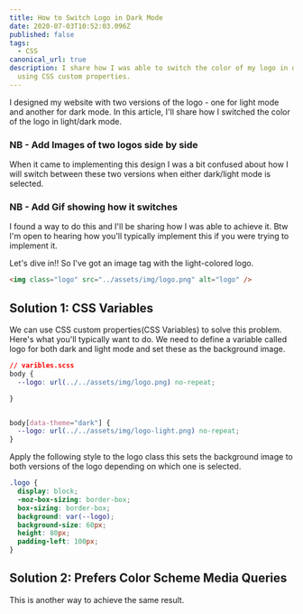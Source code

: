 ```yaml
---
title: How to Switch Logo in Dark Mode
date: 2020-07-03T10:52:03.096Z
published: false
tags:
  - CSS
canonical_url: true
description: I share how I was able to switch the color of my logo in dark mode
  using CSS custom properties.
---
```

I designed my website with two versions of the logo - one for light mode and another for dark mode. In this article, I'll share how I switched the color of the logo in light/dark mode.

### NB - Add Images of two logos side by side

When it came to implementing this design I was a bit confused about how I will switch between these two versions when either dark/light mode is selected.

### NB - Add Gif showing how it switches

I found a way to do this and I'll be sharing how I was able to achieve it. Btw I'm open to hearing how you'll typically implement this if you were trying to implement it.

Let's dive in!! So I've got an image tag with the light-colored logo.

```html
<img class="logo" src="../assets/img/logo.png" alt="logo" />
```

## Solution 1: CSS Variables

We can use CSS custom properties(CSS Variables) to solve this problem. Here's what you'll typically want to do. We need to define a variable called logo for both dark and light mode and set these as the background image.

```css
// varibles.scss
body {
  --logo: url(../../assets/img/logo.png) no-repeat;

}


body[data-theme="dark"] {
  --logo: url(../../assets/img/logo-light.png) no-repeat;
}
```

Apply the following style to the logo class this sets the background image to both versions of the logo depending on which one is selected.

```css
.logo {
  display: block;
  -moz-box-sizing: border-box;
  box-sizing: border-box;
  background: var(--logo);
  background-size: 60px;
  height: 80px;
  padding-left: 100px;
}
```

## Solution 2: Prefers Color Scheme Media Queries

This is another way to achieve the same result.